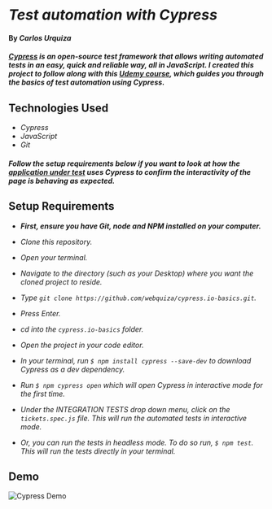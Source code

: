 # _Test automation with Cypress_

#### By _**Carlos Urquiza**_

#### _[Cypress](https://www.cypress.io/) is an open-source test framework that allows writing automated tests in an easy, quick and reliable way, all in JavaScript. I created this project to follow along with this [Udemy course](https://www.udemy.com/course/test-automation-with-cypress-basic/), which guides you through the basics of test automation using Cypress._

## Technologies Used

* _Cypress_
* _JavaScript_
* _Git_

#### _Follow the setup requirements below if you want to look at how the [application under test](https://ticket-box.s3.eu-central-1.amazonaws.com/index.html) uses Cypress to confirm the interactivity of the page is behaving as expected._

## Setup Requirements

* _**First, ensure you have Git, node and NPM installed on your computer.**_

* _Clone this repository._
* _Open your terminal._
* _Navigate to the directory (such as your Desktop) where you want the cloned project to reside._
* _Type `git clone https://github.com/webquiza/cypress.io-basics.git`._
* _Press Enter._
* _cd into the `cypress.io-basics` folder._
* _Open the project in your code editor._
* _In your terminal, run `$ npm install cypress --save-dev` to download Cypress as a dev dependency._
* _Run `$ npm cypress open` which will open Cypress in interactive mode for the first time._
* _Under the INTEGRATION TESTS drop down menu, click on the `tickets.spec.js` file. This will run the automated tests in interactive mode._
* _Or, you can run the tests in headless mode. To do so run, `$ npm test`. This will run the tests directly in your terminal._

## Demo

![Cypress Demo](https://media.giphy.com/media/NH2y1kLfM2JFKtp6Lw/giphy.gif)





